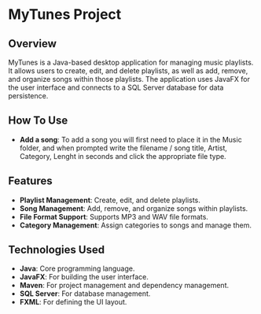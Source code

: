 # MyTunes Project

## Overview
MyTunes is a Java-based desktop application for managing music playlists. It allows users to create, edit, and delete playlists, as well as add, remove, and organize songs within those playlists. The application uses JavaFX for the user interface and connects to a SQL Server database for data persistence.

## How To Use
- **Add a song**: To add a song you will first need to place it in the Music folder, and when prompted write the filename / song title, Artist, Category, Lenght in seconds and click the appropriate file type.

## Features
- **Playlist Management**: Create, edit, and delete playlists.
- **Song Management**: Add, remove, and organize songs within playlists.
- **File Format Support**: Supports MP3 and WAV file formats.
- **Category Management**: Assign categories to songs and manage them.

## Technologies Used
- **Java**: Core programming language.
- **JavaFX**: For building the user interface.
- **Maven**: For project management and dependency management.
- **SQL Server**: For database management.
- **FXML**: For defining the UI layout.
